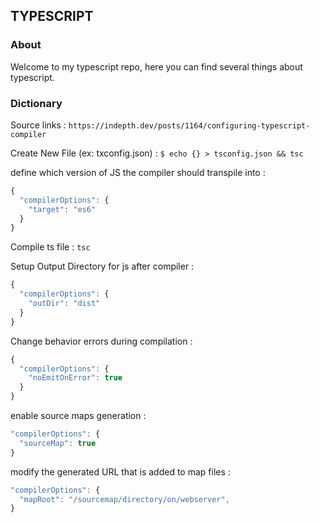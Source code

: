 ## TYPESCRIPT

### About
Welcome to my typescript repo, here you can find several things about typescript.


### Dictionary

Source links : `https://indepth.dev/posts/1164/configuring-typescript-compiler`

Create New File (ex: txconfig.json) :
`$ echo {} > tsconfig.json && tsc`

define which version of JS the compiler should transpile into :
```javascript
{
  "compilerOptions": {
    "target": "es6"
  }
}
```

Compile ts file :
`tsc`

Setup Output Directory for js after compiler :
```javascript
{
  "compilerOptions": {
    "outDir": "dist"
  }
}
```

Change behavior errors during compilation : 
```javascript
{
  "compilerOptions": {
    "noEmitOnError": true
  }
}
```

enable source maps generation :
```javascript
"compilerOptions": {
  "sourceMap": true
}
```

modify the generated URL that is added to map files :
```javascript
"compilerOptions": {
  "mapRoot": "/sourcemap/directory/on/webserver",
}
```